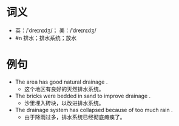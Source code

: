 # 词义
- 英：/ˈdreɪnɪdʒ/； 美：/ˈdreɪnɪdʒ/
- #n 排水；排水系统；放水
# 例句
- The area has good natural drainage .
	- 这个地区有良好的天然排水系统。
- The bricks were bedded in sand to improve drainage .
	- 沙里埋入砖块，以改进排水系统。
- The drainage system has collapsed because of too much rain .
	- 由于降雨过多，排水系统已经彻底瘫痪了。
